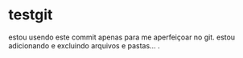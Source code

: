 # testgit
estou usendo este commit apenas para me aperfeiçoar no git.
estou adicionando e excluindo arquivos e pastas...
.



